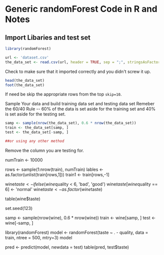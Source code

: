 # Generic randomForest Code in R and Notes

## Import Libaries and test set

```r
library(randomForest)

url <- 'dataset.csv'
the_data_set <- read.csv(url, header = TRUE, sep = ";", stringsAsFactors = FALSE)

```
Check to make sure that it imported correctly and you didn't screw it up.

```r
head(the_data_set)
foot(the_data_set)
```

If need be skip the appropriate rows from the top `skip=10`.

Sample Your data and build training data set and testing data set
Remeber the 60/40 Rule -- 60% of the data is set aside for the training set and 40% is set aside for the testing set.

```r
samp <- sample(nrow(the_data_set), 0.6 * nrow(the_data_set))
train <- the_data_set[samp, ]
test <- the_data_set[-samp, ]

##or using any other method
```

Remove the column you are testing for.


numTrain <- 10000

rows <- sample(1:nrow(train), numTrain)
lables <- as.factor(unlist(train[rows,1]))
train1 <- train[rows,-1]



wine$taste <- ifelse(wine$quality < 6, 'bad', 'good')
wine$taste[wine$quality == 6] <- 'normal'
wine$taste <- as.factor(wine$taste)

table(wine$taste)

set.seed(123)

samp <- sample(nrow(wine), 0.6 * nrow(wine))
train <- wine[samp, ]
test <- wine[-samp, ]

library(randomForest)
model <- randomForest(taste ~ . - quality, data = train, ntree = 500, mtry=3)
model

pred <- predict(model, newdata = test)
table(pred, test$taste)

